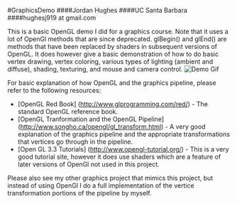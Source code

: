 #GraphicsDemo
####Jordan Hughes
####UC Santa Barbara
####hughesj919 at gmail.com

This is a basic OpenGL demo I did for a graphics course. Note that it uses a lot of OpenGl methods that are since deprecated.  glBegin() and glEnd() are methods that have been replaced by shaders in subsequent versions of OpenGL.
It does however give a basic demonstration of how to do basic vertex drawing, vertex coloring, various types of lighting (ambient and diffuse), shading, texturing, and mouse and camera control. 
![Demo Gif](Demo.gif)

For basic explanation of how OpenGL and the graphics pipeline, please refer to the following resources:

* [OpenGL Red Book] (http://www.glprogramming.com/red/) - The standard OpenGL reference book.
* [OpenGL Tranformation and the OpenGL Pipeline] (http://www.songho.ca/opengl/gl_transform.html) - A very good explanation of the graphics pipeline and the appropriate transformations that vertices go through in the pipeline.
* [Open GL 3.3 Tutorials] (http://www.opengl-tutorial.org/) - This is a very good tutorial site, however it does use shaders which are a feature of later versions of OpenGl not used in this project.

Please also see my other graphics project that mimics this project, but instead of using OpenGl I do a full implementation of the vertice transformation portions of the pipeline by myself.


